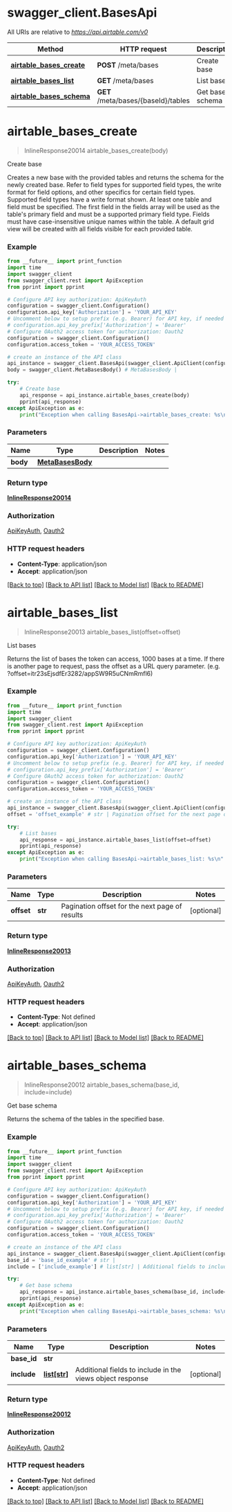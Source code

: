 # swagger_client.BasesApi

All URIs are relative to *https://api.airtable.com/v0*

Method | HTTP request | Description
------------- | ------------- | -------------
[**airtable_bases_create**](BasesApi.md#airtable_bases_create) | **POST** /meta/bases | Create base
[**airtable_bases_list**](BasesApi.md#airtable_bases_list) | **GET** /meta/bases | List bases
[**airtable_bases_schema**](BasesApi.md#airtable_bases_schema) | **GET** /meta/bases/{baseId}/tables | Get base schema

# **airtable_bases_create**
> InlineResponse20014 airtable_bases_create(body)

Create base

Creates a new base with the provided tables and returns the schema for the newly created base.  Refer to field types for supported field types, the write format for field options,  and other specifics for certain field types. Supported field types have a write format shown.  At least one table and field must be specified. The first field in the fields array will be used as  the table's primary field and must be a supported primary field type. Fields must have  case-insensitive unique names within the table.  A default grid view will be created with all fields visible for each provided table. 

### Example
```python
from __future__ import print_function
import time
import swagger_client
from swagger_client.rest import ApiException
from pprint import pprint

# Configure API key authorization: ApiKeyAuth
configuration = swagger_client.Configuration()
configuration.api_key['Authorization'] = 'YOUR_API_KEY'
# Uncomment below to setup prefix (e.g. Bearer) for API key, if needed
# configuration.api_key_prefix['Authorization'] = 'Bearer'
# Configure OAuth2 access token for authorization: Oauth2
configuration = swagger_client.Configuration()
configuration.access_token = 'YOUR_ACCESS_TOKEN'

# create an instance of the API class
api_instance = swagger_client.BasesApi(swagger_client.ApiClient(configuration))
body = swagger_client.MetaBasesBody() # MetaBasesBody | 

try:
    # Create base
    api_response = api_instance.airtable_bases_create(body)
    pprint(api_response)
except ApiException as e:
    print("Exception when calling BasesApi->airtable_bases_create: %s\n" % e)
```

### Parameters

Name | Type | Description  | Notes
------------- | ------------- | ------------- | -------------
 **body** | [**MetaBasesBody**](MetaBasesBody.md)|  | 

### Return type

[**InlineResponse20014**](InlineResponse20014.md)

### Authorization

[ApiKeyAuth](../README.md#ApiKeyAuth), [Oauth2](../README.md#Oauth2)

### HTTP request headers

 - **Content-Type**: application/json
 - **Accept**: application/json

[[Back to top]](#) [[Back to API list]](../README.md#documentation-for-api-endpoints) [[Back to Model list]](../README.md#documentation-for-models) [[Back to README]](../README.md)

# **airtable_bases_list**
> InlineResponse20013 airtable_bases_list(offset=offset)

List bases

Returns the list of bases the token can access, 1000 bases at a time.  If there is another page to request, pass the offset as a URL query parameter.  (e.g. ?offset=itr23sEjsdfEr3282/appSW9R5uCNmRmfl6) 

### Example
```python
from __future__ import print_function
import time
import swagger_client
from swagger_client.rest import ApiException
from pprint import pprint

# Configure API key authorization: ApiKeyAuth
configuration = swagger_client.Configuration()
configuration.api_key['Authorization'] = 'YOUR_API_KEY'
# Uncomment below to setup prefix (e.g. Bearer) for API key, if needed
# configuration.api_key_prefix['Authorization'] = 'Bearer'
# Configure OAuth2 access token for authorization: Oauth2
configuration = swagger_client.Configuration()
configuration.access_token = 'YOUR_ACCESS_TOKEN'

# create an instance of the API class
api_instance = swagger_client.BasesApi(swagger_client.ApiClient(configuration))
offset = 'offset_example' # str | Pagination offset for the next page of results (optional)

try:
    # List bases
    api_response = api_instance.airtable_bases_list(offset=offset)
    pprint(api_response)
except ApiException as e:
    print("Exception when calling BasesApi->airtable_bases_list: %s\n" % e)
```

### Parameters

Name | Type | Description  | Notes
------------- | ------------- | ------------- | -------------
 **offset** | **str**| Pagination offset for the next page of results | [optional] 

### Return type

[**InlineResponse20013**](InlineResponse20013.md)

### Authorization

[ApiKeyAuth](../README.md#ApiKeyAuth), [Oauth2](../README.md#Oauth2)

### HTTP request headers

 - **Content-Type**: Not defined
 - **Accept**: application/json

[[Back to top]](#) [[Back to API list]](../README.md#documentation-for-api-endpoints) [[Back to Model list]](../README.md#documentation-for-models) [[Back to README]](../README.md)

# **airtable_bases_schema**
> InlineResponse20012 airtable_bases_schema(base_id, include=include)

Get base schema

Returns the schema of the tables in the specified base.

### Example
```python
from __future__ import print_function
import time
import swagger_client
from swagger_client.rest import ApiException
from pprint import pprint

# Configure API key authorization: ApiKeyAuth
configuration = swagger_client.Configuration()
configuration.api_key['Authorization'] = 'YOUR_API_KEY'
# Uncomment below to setup prefix (e.g. Bearer) for API key, if needed
# configuration.api_key_prefix['Authorization'] = 'Bearer'
# Configure OAuth2 access token for authorization: Oauth2
configuration = swagger_client.Configuration()
configuration.access_token = 'YOUR_ACCESS_TOKEN'

# create an instance of the API class
api_instance = swagger_client.BasesApi(swagger_client.ApiClient(configuration))
base_id = 'base_id_example' # str | 
include = ['include_example'] # list[str] | Additional fields to include in the views object response (optional)

try:
    # Get base schema
    api_response = api_instance.airtable_bases_schema(base_id, include=include)
    pprint(api_response)
except ApiException as e:
    print("Exception when calling BasesApi->airtable_bases_schema: %s\n" % e)
```

### Parameters

Name | Type | Description  | Notes
------------- | ------------- | ------------- | -------------
 **base_id** | **str**|  | 
 **include** | [**list[str]**](str.md)| Additional fields to include in the views object response | [optional] 

### Return type

[**InlineResponse20012**](InlineResponse20012.md)

### Authorization

[ApiKeyAuth](../README.md#ApiKeyAuth), [Oauth2](../README.md#Oauth2)

### HTTP request headers

 - **Content-Type**: Not defined
 - **Accept**: application/json

[[Back to top]](#) [[Back to API list]](../README.md#documentation-for-api-endpoints) [[Back to Model list]](../README.md#documentation-for-models) [[Back to README]](../README.md)

